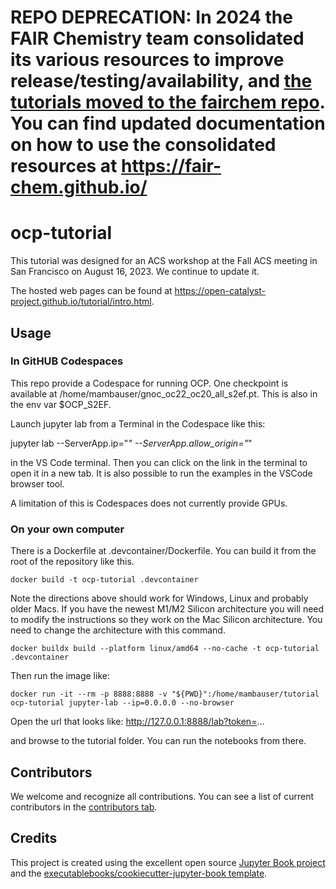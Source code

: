 # REPO DEPRECATION: In 2024 the FAIR Chemistry team consolidated its various resources to improve release/testing/availability, and  [the tutorials moved to the fairchem repo](https://github.com/FAIR-Chem/fairchem/tree/main/docs/tutorials). You can find updated documentation on how to use the consolidated resources at https://fair-chem.github.io/

# ocp-tutorial

This tutorial was designed for an ACS workshop at the Fall ACS meeting in San Francisco on August 16, 2023. We continue to update it.

The hosted web pages can be found at https://open-catalyst-project.github.io/tutorial/intro.html.

## Usage


### In GitHUB Codespaces

This repo provide a Codespace for running OCP. One checkpoint is available at /home/mambauser/gnoc_oc22_oc20_all_s2ef.pt. This is also in the env var $OCP_S2EF.

Launch jupyter lab from a Terminal in the Codespace like this:

jupyter lab --ServerApp.ip="*" --ServerApp.allow_origin="*"

in the VS Code terminal. Then you can click on the link in the terminal to open it in a new tab. It is also possible to run the examples in the VSCode browser tool.

A limitation of this is Codespaces does not currently provide GPUs. 

### On your own computer

There is a Dockerfile at .devcontainer/Dockerfile. You can build it from the root of the repository like this.

`docker build -t ocp-tutorial .devcontainer`

Note the directions above should work for Windows, Linux and probably older Macs. If you have the newest M1/M2 Silicon architecture you will need to modify the instructions so they work on the Mac Silicon architecture. You need to change the architecture with this command.

    docker buildx build --platform linux/amd64 --no-cache -t ocp-tutorial .devcontainer

Then run the image like:

`docker run -it --rm -p 8888:8888 -v "${PWD}":/home/mambauser/tutorial ocp-tutorial jupyter-lab --ip=0.0.0.0 --no-browser`

Open the url that looks like: http://127.0.0.1:8888/lab?token=...

and browse to the tutorial folder. You can run the notebooks from there.


    


## Contributors

We welcome and recognize all contributions. You can see a list of current contributors in the [contributors tab](https://github.com/Open-Catalyst-Project/tutorial/graphs/contributors).

## Credits

This project is created using the excellent open source [Jupyter Book project](https://jupyterbook.org/) and the [executablebooks/cookiecutter-jupyter-book template](https://github.com/executablebooks/cookiecutter-jupyter-book).
